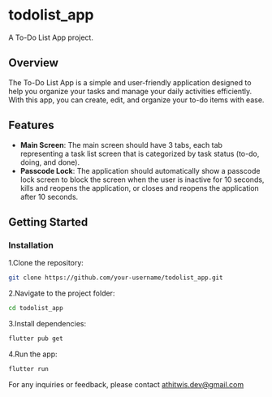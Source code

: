 # todolist_app

A To-Do List App project.

## Overview

The To-Do List App is a simple and user-friendly application designed to help you organize your tasks and manage your daily activities efficiently. With this app, you can create, edit, and organize your to-do items with ease.

## Features

- **Main Screen**: The main screen should have 3 tabs, each tab representing a task list screen that is categorized by task status (to-do, doing, and done).
- **Passcode Lock**: The application should automatically show a passcode lock screen to block the screen when the user is inactive for 10 seconds, kills and reopens the application, or closes and reopens the application after 10 seconds.
    


## Getting Started
### Installation


1.Clone the repository:
```bash
git clone https://github.com/your-username/todolist_app.git
```
2.Navigate to the project folder:
```bash
cd todolist_app
```
3.Install dependencies:
```bash
flutter pub get
```
4.Run the app:
```bash
flutter run
```

  

For any inquiries or feedback, please contact athitwis.dev@gmail.com



